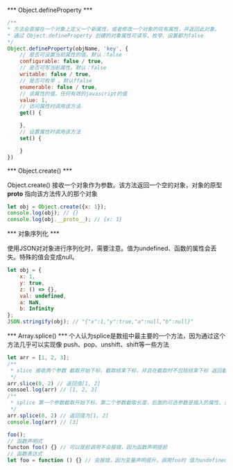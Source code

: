 *** Object.defineProperty ***

```js
/**
* 方法会直接在一个对象上定义一个新属性，或者修改一个对象的现有属性，并返回此对象。
* 通过 Object.defineProperty 创建的对象属性可读写、枚举、设置都为false
*/ 
Object.defineProperty(objName, 'key', {
    // 是否可设置当前属性的值。默认：false
    configurable: false / true,
    // 是否可写当前属性。默认：false
    writable: false / true,
    // 是否可枚举 。默认ffalse
    enumerable: false / true,
    // 该属性的值，任何有效的javascript的值
    value: 1,
    // 访问属性时调用该方法
    get() {

    },
    // 设置属性时调用该方法
    set() {

    }
})
```

*** Object.create() ***

Object.create() 接收一个对象作为参数。该方法返回一个空的对象，对象的原型 __proto__ 指向该方法传入的那个对象

```js
let obj = Object.create({x: 1});
console.log(obj); // {}
console.log(obj.__proto__); // {x: 1}
```

*** 对象序列化 ***

使用JSON对对象进行序列化时，需要注意。值为undefined、函数的属性会丢失。特殊的值会变成null。

```js
let obj = {
    x: 1,
    y: true,
    z: () => {},
    val: undefined,
    a: NaN,
    b: Infinity
};
JSON.stringify(obj); // "{"x":1,"y":true,"a":null,"b":null}"
```

*** Array.splice() ***
个人认为splice是数组中最主要的一个方法，因为通过这个方法几乎可以实现像 push、pop、unshift、shift等一些方法

```js
let arr = [1, 2, 3];
/**
 * slice 接收两个参数 截取开始下标，截取结束下标，并且在截取时不包括结束下标 返回截取到的数组，不改变原数组
 */
arr.slice(0, 2) // 返回值[1, 2]
consoel.log(arr) // [1, 2, 3]
/**
 * splice 第一个参数截取开始下标，第二个参数截取长度，后面的可选参数是插入的属性。会改变原数组
 */
arr.splice(0, 2) // 返回值为[1, 2]
console.log(arr) // [3]
```

```js
foo();
// 函数声明式
functon foo() {} // 可以提前调用不会报错，因为函数声明提前
// 函数表达式
let foo = function () {} // 会报错，因为变量声明提升，调用foo时 值为undefined
```

